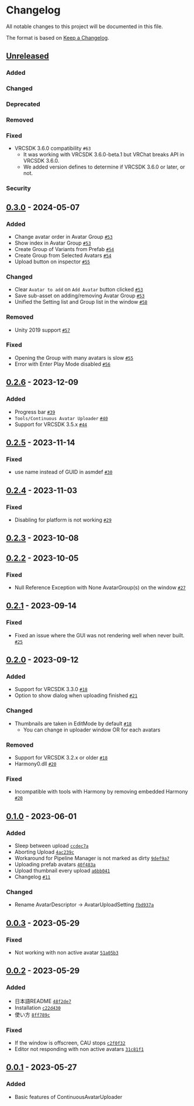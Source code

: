 # Changelog

All notable changes to this project will be documented in this file.

The format is based on [Keep a Changelog].

[Keep a Changelog]: https://keepachangelog.com/en/1.0.0/

## [Unreleased]
### Added

### Changed

### Deprecated

### Removed

### Fixed
- VRCSDK 3.6.0 compatibility `#63`
  - It was working with VRCSDK 3.6.0-beta.1 but VRChat breaks API in VRCSDK 3.6.0.
  - We added version defines to determine if VRCSDK 3.6.0 or later, or not.

### Security

## [0.3.0] - 2024-05-07
### Added
- Change avatar order in Avatar Group [`#53`](https://github.com/anatawa12/ContinuousAvatarUploader/pull/53)
- Show index in Avatar Group [`#53`](https://github.com/anatawa12/ContinuousAvatarUploader/pull/53)
- Create Group of Variants from Prefab [`#54`](https://github.com/anatawa12/ContinuousAvatarUploader/pull/54)
- Create Group from Selected Avatars [`#54`](https://github.com/anatawa12/ContinuousAvatarUploader/pull/54)
- Upload button on inspector [`#55`](https://github.com/anatawa12/ContinuousAvatarUploader/pull/55)

### Changed
- Clear `Avatar to add` on `Add Avatar` button clicked [`#53`](https://github.com/anatawa12/ContinuousAvatarUploader/pull/53)
- Save sub-asset on adding/removing Avatar Group [`#53`](https://github.com/anatawa12/ContinuousAvatarUploader/pull/53)
- Unified the Setting list and Group list in the window [`#58`](https://github.com/anatawa12/ContinuousAvatarUploader/pull/58)

### Removed
- Unity 2019 support [`#57`](https://github.com/anatawa12/ContinuousAvatarUploader/pull/57)

### Fixed
- Opening the Group with many avatars is slow [`#55`](https://github.com/anatawa12/ContinuousAvatarUploader/pull/55)
- Error with Enter Play Mode disabled [`#56`](https://github.com/anatawa12/ContinuousAvatarUploader/pull/56)

## [0.2.6] - 2023-12-09
### Added
- Progress bar [`#39`](https://github.com/anatawa12/ContinuousAvatarUploader/pull/39)
- `Tools/Continuous Avatar Uploader` [`#40`](https://github.com/anatawa12/ContinuousAvatarUploader/pull/40)
- Support for VRCSDK 3.5.x [`#44`](https://github.com/anatawa12/ContinuousAvatarUploader/pull/44)

## [0.2.5] - 2023-11-14
### Fixed
- use name instead of GUID in asmdef [`#30`](https://github.com/anatawa12/ContinuousAvatarUploader/pull/30)

## [0.2.4] - 2023-11-03
### Fixed
- Disabling for platform is not working [`#29`](https://github.com/anatawa12/ContinuousAvatarUploader/pull/29)

## [0.2.3] - 2023-10-08
## [0.2.2] - 2023-10-05
### Fixed
- Null Reference Exception with None AvatarGroup(s) on the window [`#27`](https://github.com/anatawa12/ContinuousAvatarUploader/pull/27)

## [0.2.1] - 2023-09-14
### Fixed
 - Fixed an issue where the GUI was not rendering well when never built. [`#25`](https://github.com/anatawa12/ContinuousAvatarUploader/pull/25)

## [0.2.0] - 2023-09-12
### Added
- Support for VRCSDK 3.3.0 [`#18`](https://github.com/anatawa12/ContinuousAvatarUploader/pull/18)
- Option to show dialog when uploading finished [`#21`](https://github.com/anatawa12/ContinuousAvatarUploader/pull/21)

### Changed
- Thumbnails are taken in EditMode by default [`#18`](https://github.com/anatawa12/ContinuousAvatarUploader/pull/18)
  - You can change in uploader window OR for each avatars

### Removed
- Support for VRCSDK 3.2.x or older [`#18`](https://github.com/anatawa12/ContinuousAvatarUploader/pull/18)
- Harmony0.dll [`#20`](https://github.com/anatawa12/ContinuousAvatarUploader/pull/20)

### Fixed
- Incompatible with tools with Harmony by removing embedded Harmony [`#20`](https://github.com/anatawa12/ContinuousAvatarUploader/pull/20)

## [0.1.0] - 2023-06-01
### Added
- Sleep between upload [`ccdec7a`](https://github.com/anatawa12/ContinuousAvatarUploader/commit/ccdec7a6893877890c572f19cc7a4e575c4464ec)
- Aborting Upload [`4ac239c`](https://github.com/anatawa12/ContinuousAvatarUploader/commit/4ac239c1022c4011b2a15baf5a152d6bcd0ff358)
- Workaround for Pipeline Manager is not marked as dirty [`9def9a7`](https://github.com/anatawa12/ContinuousAvatarUploader/commit/9def9a76312122eda4e1594822dbde521627460a)
- Uploading prefab avatars [`40f483a`](https://github.com/anatawa12/ContinuousAvatarUploader/commit/40f483a21ec5cedb83077035f6995b80974f0f91)
- Upload thumbnail every upload [`a6bb041`](https://github.com/anatawa12/ContinuousAvatarUploader/commit/a6bb041ded4aee915e40b1017d93baee30c2a0eb)
- Changelog [`#11`](https://github.com/anatawa12/ContinuousAvatarUploader/pull/11)

### Changed
- Rename AvatarDescriptor -> AvatarUploadSetting [`fbd937a`](https://github.com/anatawa12/ContinuousAvatarUploader/commit/fbd937a01dbaaec9accd6e6d2ed9b2f72f27dce4)

## [0.0.3] - 2023-05-29
### Fixed
- Not working with non active avatar [`51a05b3`](https://github.com/anatawa12/ContinuousAvatarUploader/commit/51a05b353ac41350091ec5995be2f7e0d00edd77)

## [0.0.2] - 2023-05-29
### Added
- 日本語README [`48f2de7`](https://github.com/anatawa12/ContinuousAvatarUploader/commit/48f2de7288c2f276e528b134efaec8041b990438)
- Installation [`c22d430`](https://github.com/anatawa12/ContinuousAvatarUploader/commit/c22d4302df2b5c290300f1c0f4a800850dbe756e)
- 使い方 [`8ff789c`](https://github.com/anatawa12/ContinuousAvatarUploader/commit/8ff789ca0d7f90749abcd5359788afc6e96a9836)

### Fixed
- If the window is offscreen, CAU stops [`c2f0f32`](https://github.com/anatawa12/ContinuousAvatarUploader/commit/c2f0f3252adfb8677404d9ab67f8dee62ee53988)
- Editor not responding with non active avatars [`31c81f1`](https://github.com/anatawa12/ContinuousAvatarUploader/commit/31c81f1b7e796f43bb122596995f88711814a10c)

## [0.0.1] - 2023-05-27
### Added
- Basic features of ContinuousAvatarUploader

[Unreleased]: https://github.com/anatawa12/ContinuousAvatarUploader/compare/v0.3.0...HEAD
[0.3.0]: https://github.com/anatawa12/ContinuousAvatarUploader/compare/v0.2.6...v0.3.0
[0.2.6]: https://github.com/anatawa12/ContinuousAvatarUploader/compare/v0.2.5...v0.2.6
[0.2.5]: https://github.com/anatawa12/ContinuousAvatarUploader/compare/v0.2.4...v0.2.5
[0.2.4]: https://github.com/anatawa12/ContinuousAvatarUploader/compare/v0.2.3...v0.2.4
[0.2.3]: https://github.com/anatawa12/ContinuousAvatarUploader/compare/v0.2.2...v0.2.3
[0.2.2]: https://github.com/anatawa12/ContinuousAvatarUploader/compare/v0.2.1...v0.2.2
[0.2.1]: https://github.com/anatawa12/ContinuousAvatarUploader/compare/v0.2.0...v0.2.1
[0.2.0]: https://github.com/anatawa12/ContinuousAvatarUploader/compare/v0.1.0...v0.2.0
[0.1.0]: https://github.com/anatawa12/ContinuousAvatarUploader/compare/v0.0.3...v0.1.0
[0.0.3]: https://github.com/anatawa12/ContinuousAvatarUploader/compare/v0.0.2...v0.0.3
[0.0.2]: https://github.com/anatawa12/ContinuousAvatarUploader/compare/v0.0.1...v0.0.2
[0.0.1]: https://github.com/anatawa12/ContinuousAvatarUploader/releases/tag/v0.0.1
